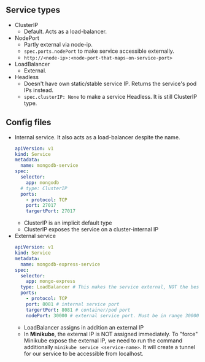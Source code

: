 ## Service types

- ClusterIP
  - Default. Acts as a load-balancer.
- NodePort
  - Partly external via node-ip.
  - `spec.ports.nodePort` to make service accessible externally.
  - `http://<node-ip>:<node-port-that-maps-on-service-port>`
- LoadBalancer
  - External.
- Headless
  - Doesn't have own static/stable service IP. Returns the service's pod IPs instead.
  - `spec.clusterIP: None` to make a service Headless. It is still ClusterIP type.

## Config files

- Internal service. It also acts as a load-balancer despite the name.
  ```yaml
  apiVersion: v1
  kind: Service
  metadata:
    name: mongodb-service
  spec:
    selector:
      app: mongodb
    # type: ClusterIP
    ports:
      - protocol: TCP
      port: 27017
      targertPort: 27017
  ```
  - ClusterIP is an implicit default type
  - ClusterIP exposes the service on a cluster-internal IP
- External service
  ```yaml
  apiVersion: v1
  kind: Service
  metadata:
    name: mongodb-express-service
  spec:
    selector:
      app: mongo-express
    type: LoadBalancer # This makes the service external, NOT the best type name
    ports:
      - protocol: TCP
      port: 8081 # internal service port
      targertPort: 8081 # container/pod port 
      nodePort: 30000 # external service port. Must be in range 30000-32767
  ```
  - LoadBalancer assigns in addition an external IP
  - In **Minikube**, the external IP is NOT assigned immediately. To "force" Minikube expose the external IP, we need to run the command additionally `minikube service <service-name>`. It will create a tunnel for our service to be accessible from localhost. 
